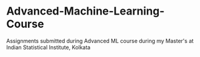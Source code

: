 # Advanced-Machine-Learning-Course
Assignments submitted during Advanced ML course during my Master's at Indian Statistical Institute, Kolkata
